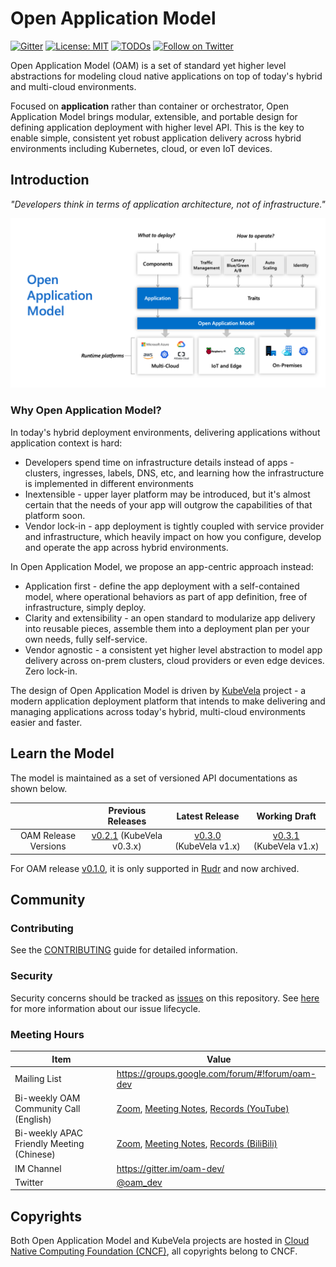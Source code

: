 # Open Application Model

[![Gitter](https://badges.gitter.im/oam-dev/community.svg)](https://gitter.im/oam-devcommunity?utm_source=badge&utm_medium=badge&utm_campaign=pr-badge)
[![License: MIT](https://img.shields.io/badge/License-OWF-yellow)](https://github.com/oam-dev/spec/blob/master/LICENSE)
[![TODOs](https://badgen.net/https/api.tickgit.com/badgen/github.com/oam-dev/spec)](https://www.tickgit.com/browse?repo=github.com/oam-dev/spec)
[![Follow on Twitter](https://img.shields.io/twitter/follow/oam_dev.svg?style=social&logo=twitter)](https://twitter.com/intent/follow?screen_name=oam_dev)

Open Application Model (OAM) is a set of standard yet higher level abstractions for modeling cloud native applications on top of today's hybrid and multi-cloud environments.

Focused on **application** rather than container or orchestrator, Open Application Model brings modular, extensible, and portable design for defining application deployment with higher level API. This is the key to enable simple, consistent yet robust application delivery across hybrid environments including Kubernetes, cloud, or even IoT devices.

## Introduction

_"Developers think in terms of application architecture, not of infrastructure."_

![How it works](assets/how-it-works.png)

### Why Open Application Model?

In today's hybrid deployment environments, delivering applications without application context is hard:

- Developers spend time on infrastructure details instead of apps - clusters, ingresses, labels, DNS, etc, and learning how the infrastructure is implemented in different environments
- Inextensible - upper layer platform may be introduced, but it's almost certain that the needs of your app will outgrow the capabilities of that platform soon.
- Vendor lock-in - app deployment is tightly coupled with service provider and infrastructure, which heavily impact on how you configure, develop and operate the app across hybrid environments.

In Open Application Model, we propose an app-centric approach instead:

- Application first - define the app deployment with a self-contained model, where operational behaviors as part of app definition, free of infrastructure, simply deploy.
- Clarity and extensibility - an open standard to modularize app delivery into reusable pieces, assemble them into a deployment plan per your own needs, fully self-service.
- Vendor agnostic - a consistent yet higher level abstraction to model app delivery across on-prem clusters, cloud providers or even edge devices. Zero lock-in.

The design of Open Application Model is driven by [KubeVela](https://github.com/oam-dev/kubevela) project - a modern application deployment platform that intends to make delivering and managing applications across today's hybrid, multi-cloud environments easier and faster. 

## Learn the Model

The model is maintained as a set of versioned API documentations as shown below.

|                                | Previous Releases | Latest Release |    Working Draft                  |
| :----------------------------: | :-----------------: | :------------: |:--------------------------------: |
| OAM Release Versions              | [v0.2.1](https://github.com/oam-dev/spec/releases/tag/v0.2.1) (KubeVela v0.3.x) | [v0.3.0](SPEC.md) (KubeVela v1.x) |  [v0.3.1](SPEC_DRAFT.md) (KubeVela v1.x)   |

For OAM release [v0.1.0](https://github.com/oam-dev/spec/releases/tag/v0.1.0),  it is only supported in [Rudr](https://github.com/oam-dev/rudr) and now archived.

## Community

### Contributing

See the [CONTRIBUTING](CONTRIBUTING.md) guide for detailed information.

### Security

Security concerns should be tracked as [issues](https://github.com/oam-dev/spec/issues) on this repository. See [here](https://github.com/oam-dev/spec/blob/master/CONTRIBUTING.md#issues) for more information about our issue lifecycle.

### Meeting Hours

| Item        | Value  |
|---------------------|---|
| Mailing List | https://groups.google.com/forum/#!forum/oam-dev |
| Bi-weekly OAM Community Call (English) | [Zoom](https://us02web.zoom.us/j/88638962723?pwd=MVhCZnNub2t0R3BmMUNEWE9vendLUT09), [Meeting Notes](https://docs.google.com/document/d/1nqdFEyULekyksFHtFvgvFAYE-0AMHKoS3RMnaKsarjs), [Records (YouTube)](https://www.youtube.com/channel/UCSCTHhGI5XJ0SEhDHVakPAA/)  |
| Bi-weekly APAC Friendly Meeting (Chinese)| [Zoom](https://us02web.zoom.us/j/2804785490?pwd=ZTN4ZU03UTlBZzlmVHIwTndINGM3UT09), [Meeting Notes](https://shimo.im/docs/w8CgdyYGWjtYJ3XP), [Records (BiliBili)](https://space.bilibili.com/180074935?spm_id_from=333.788.b_765f7570696e666f.2) |
| IM Channel      | https://gitter.im/oam-dev/ |
| Twitter      | [@oam_dev](https://twitter.com/oam_dev) |


## Copyrights

Both Open Application Model and KubeVela projects are hosted in [Cloud Native Computing Foundation (CNCF)](https://cncf.io), all copyrights belong to CNCF.
